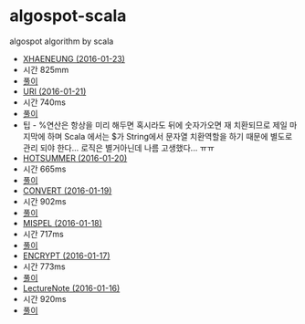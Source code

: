 # algospot-scala
algospot algorithm by scala
* [XHAENEUNG (2016-01-23)](https://algospot.com/judge/problem/read/XHAENEUNG)
 * 시간 825mm
 * [풀이](https://github.com/myeonginwoo/algospot-scala/blob/master/src/XHAENEUNG.scala)
* [URI (2016-01-21)](https://algospot.com/judge/problem/read/URI)
 * 시간 740ms
 * [풀이](https://github.com/myeonginwoo/algospot-scala/blob/master/src/URI.scala)
 * 팁 - %연산은 항상을 미리 해두면 혹시라도 뒤에 숫자가오면 재 치환되므로 제일 마지막에 하며 Scala 에서는 $가 String에서 문자열 치환역할을 하기 때문에 별도로 관리 되야 한다... 로직은 별거아닌데 나름 고생했다... ㅠㅠ
* [HOTSUMMER (2016-01-20)](https://algospot.com/judge/problem/read/HOTSUMMER)
 * 시간 665ms
 * [풀이](https://github.com/myeonginwoo/algospot-scala/blob/master/src/HOTSUMMER.scala)
* [CONVERT (2016-01-19)](https://algospot.com/judge/problem/read/CONVERT)
 * 시간 902ms
 * [풀이](https://github.com/myeonginwoo/algospot-scala/blob/master/src/CONVERT.scala)
* [MISPEL (2016-01-18)](https://algospot.com/judge/problem/read/MISPELL)
 * 시간 717ms
 * [풀이](https://github.com/myeonginwoo/algospot-scala/blob/master/src/MISSPEL.scala)
* [ENCRYPT (2016-01-17)](https://algospot.com/judge/problem/read/ENCRYPT)
 * 시간 773ms
 * [풀이](https://github.com/myeonginwoo/algospot-scala/blob/master/src/ENCRYPT.scala)
* [LectureNote (2016-01-16)](https://algospot.com/judge/problem/read/LECTURE)
 * 시간 920ms
 * [풀이](https://github.com/myeonginwoo/algospot-scala/blob/master/src/LectureNote.scala)
